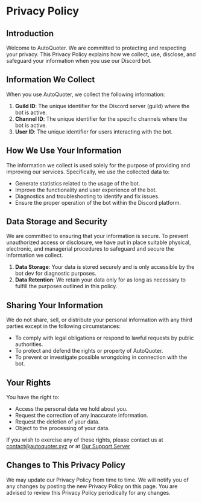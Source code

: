 # Privacy Policy

## Introduction
Welcome to AutoQuoter. We are committed to protecting and respecting your privacy. This Privacy Policy explains how we collect, use, disclose, and safeguard your information when you use our Discord bot.

## Information We Collect
When you use AutoQuoter, we collect the following information:

1. **Guild ID**: The unique identifier for the Discord server (guild) where the bot is active.
2. **Channel ID**: The unique identifier for the specific channels where the bot is active.
3. **User ID**: The unique identifier for users interacting with the bot.

## How We Use Your Information
The information we collect is used solely for the purpose of providing and improving our services. Specifically, we use the collected data to:

- Generate statistics related to the usage of the bot.
- Improve the functionality and user experience of the bot.
- Diagnostics and troubleshooting to identify and fix issues.
- Ensure the proper operation of the bot within the Discord platform.

## Data Storage and Security
We are committed to ensuring that your information is secure. To prevent unauthorized access or disclosure, we have put in place suitable physical, electronic, and managerial procedures to safeguard and secure the information we collect.

1. **Data Storage**: Your data is stored securely and is only accessible by the bot dev for diagnostic purposes.
2. **Data Retention**: We retain your data only for as long as necessary to fulfill the purposes outlined in this policy.

## Sharing Your Information
We do not share, sell, or distribute your personal information with any third parties except in the following circumstances:

- To comply with legal obligations or respond to lawful requests by public authorities.
- To protect and defend the rights or property of AutoQuoter.
- To prevent or investigate possible wrongdoing in connection with the bot.

## Your Rights
You have the right to:

- Access the personal data we hold about you.
- Request the correction of any inaccurate information.
- Request the deletion of your data.
- Object to the processing of your data.

If you wish to exercise any of these rights, please contact us at contact@autoquoter.xyz or at [Our Support Server](https://support.autoquoter.xyz/)

## Changes to This Privacy Policy
We may update our Privacy Policy from time to time. We will notify you of any changes by posting the new Privacy Policy on this page. You are advised to review this Privacy Policy periodically for any changes.
